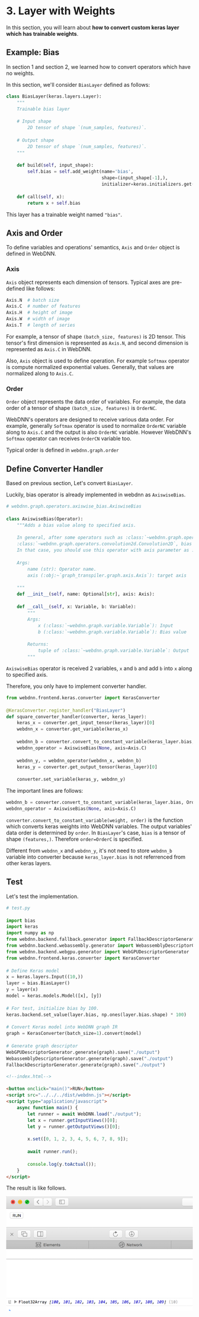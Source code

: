 # 3. Layer with Weights

In this section, you will learn about **how to convert custom keras layer which has trainable weights**.
 

## Example: Bias

In section 1 and section 2, we learned how to convert operators which have no weights. 

In this section, we'll consider `BiasLayer` defined as follows:

```python
class BiasLayer(keras.layers.Layer):
    """
    Trainable bias layer

    # Input shape
        2D tensor of shape `(num_samples, features)`.

    # Output shape
        2D tensor of shape `(num_samples, features)`.
    """

    def build(self, input_shape):
        self.bias = self.add_weight(name='bias',
                                    shape=(input_shape[-1],),
                                    initializer=keras.initializers.get("uniform"))

    def call(self, x):
        return x + self.bias
```

This layer has a trainable weight named `"bias"`.


## Axis and Order

To define variables and operations' semantics, `Axis` and `Order` object is defined in WebDNN.

### Axis

`Axis` object represents each dimension of tensors. Typical axes are pre-defined like follows:

```python
Axis.N  # batch size
Axis.C  # number of features
Axis.H	# height of image
Axis.W	# width of image
Axis.T	# length of series
```

For example, a tensor of shape `(batch_size, features)` is 2D tensor. This tensor's first dimension is represented as `Axis.N`, and second dimension is represented as `Axis.C` in WebDNN.

Also, `Axis` object is used to define operation. For example `Softmax` operator is compute normalized exponential values. Generally, that values are normalized along to `Axis.C`.

### Order

`Order` object represents the data order of variables. For example, the data order of a tensor of shape `(batch_size, features)` is `OrderNC`.

WebDNN's operators are designed to receive various data order. For example, generally `Softmax` operator is used to normalize `OrderNC` variable along to `Axis.C` and the output is also `OrderNC` variable. However WebDNN's `Softmax` operator can receives `OrderCN` variable too.

Typical order is defined in `webdnn.graph.order`

## Define Converter Handler

Based on previous section, Let's convert `BiasLayer`.

Luckily, bias operator is already implemented in webdnn as `AxiswiseBias`. 

```python
# webdnn.graph.operators.axiswise_bias.AxiswiseBias

class AxiswiseBias(Operator):
    """Adds a bias value along to specified axis.
    
    In general, after some operators such as :class:`~webdnn.graph.operators.linear.Linear` and 
    :class:`~webdnn.graph.operators.convolution2d.Convolution2D`, bias value are added.
    In that case, you should use this operator with axis parameter as :obj:`~webdnn.graph.axis.Axis.C`.

    Args:
        name (str): Operator name.
        axis (:obj:~`graph_transpiler.graph.axis.Axis`): target axis

    """
    def __init__(self, name: Optional[str], axis: Axis):
	    
    def __call__(self, x: Variable, b: Variable):
        """
        Args:
            x (:class:`~webdnn.graph.variable.Variable`): Input
            b (:class:`~webdnn.graph.variable.Variable`): Bias value

        Returns:
            tuple of :class:`~webdnn.graph.variable.Variable`: Output
        """
```

`AxiswiseBias` operator is received 2 variables, `x` and `b` and add `b` into `x` along to specified axis. 
	    

Therefore, you only have to implement converter handler.

```python
from webdnn.frontend.keras.converter import KerasConverter
    
@KerasConverter.register_handler("BiasLayer")
def square_converter_handler(converter, keras_layer):
    keras_x = converter.get_input_tensor(keras_layer)[0]
    webdnn_x = converter.get_variable(keras_x)
    
    webdnn_b = converter.convert_to_constant_variable(keras_layer.bias, OrderC)
    webdnn_operator = AxiswiseBias(None, axis=Axis.C)

    webdnn_y, = webdnn_operator(webdnn_x, webdnn_b)
    keras_y = converter.get_output_tensor(keras_layer)[0]

    converter.set_variable(keras_y, webdnn_y)
```

The important lines are follows:

```python
webdnn_b = converter.convert_to_constant_variable(keras_layer.bias, OrderC)
webdnn_operator = AxiswiseBias(None, axis=Axis.C)
```

`converter.convert_to_constant_variable(weight, order)` is the function which converts keras weights into WebDNN variables. The output variables' data order is determined by `order`. In `BiasLayer`'s case, `bias` is a tensor of shape `(features,)`. Therefore `order=OrderC` is specified.

Different from `webdnn_x` and `webdnn_y`, it's not need to store `webdnn_b` variable into converter because `keras_layer.bias` is not referrenced from other keras layers.


## Test

Let's test the implementation.

```python
# test.py

import bias
import keras
import numpy as np
from webdnn.backend.fallback.generator import FallbackDescriptorGenerator
from webdnn.backend.webassembly.generator import WebassemblyDescriptorGenerator
from webdnn.backend.webgpu.generator import WebGPUDescriptorGenerator
from webdnn.frontend.keras.converter import KerasConverter

# Define Keras model
x = keras.layers.Input((10,))
layer = bias.BiasLayer()
y = layer(x)
model = keras.models.Model([x], [y])

# For test, initialize bias by 100.
keras.backend.set_value(layer.bias, np.ones(layer.bias.shape) * 100)

# Convert Keras model into WebDNN graph IR
graph = KerasConverter(batch_size=1).convert(model)

# Generate graph descriptor
WebGPUDescriptorGenerator.generate(graph).save("./output")
WebassemblyDescriptorGenerator.generate(graph).save("./output")
FallbackDescriptorGenerator.generate(graph).save("./output")
```

```html
<!--index.html-->

<button onclick="main()">RUN</button>
<script src="../../../dist/webdnn.js"></script>
<script type="application/javascript">
    async function main() {
        let runner = await WebDNN.load("./output");
        let x = runner.getInputViews()[0];
        let y = runner.getOutputViews()[0];
    
        x.set([0, 1, 2, 3, 4, 5, 6, 7, 8, 9]);
    
        await runner.run();
    
        console.log(y.toActual());
    }
</script>
```

The result is like follows.

<img src="../figures/section3_result.png" >
